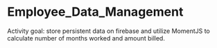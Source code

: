 # Employee_Data_Management
Activity goal: store persistent data on firebase and utilize MomentJS to calculate number of months worked and amount billed.
